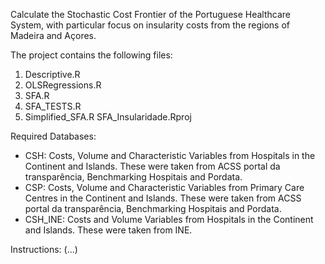 Calculate the Stochastic Cost Frontier of the Portuguese Healthcare System, with particular focus on insularity costs from the regions of Madeira and Açores. 

The project contains the following files:
1. Descriptive.R
2. OLSRegressions.R
3. SFA.R
3. SFA_TESTS.R
4. Simplified_SFA.R
SFA_Insularidade.Rproj

Required Databases:
- CSH: Costs, Volume and Characteristic Variables from Hospitals in the Continent and Islands. These were taken from ACSS portal da transparência, Benchmarking Hospitais and Pordata.
- CSP: Costs, Volume and Characteristic Variables from Primary Care Centres in the Continent and Islands. These were taken from ACSS portal da transparência, Benchmarking Hospitais and Pordata.
- CSH_INE: Costs and Volume Variables from Hospitals in the Continent and Islands. These were taken from INE. 

Instructions: (...)

